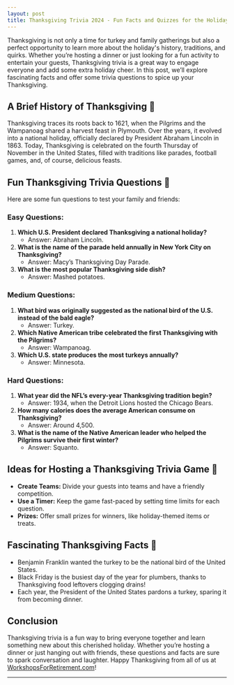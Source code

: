 ```yaml
---
layout: post
title: Thanksgiving Trivia 2024 - Fun Facts and Quizzes for the Holidays
---
```


Thanksgiving is not only a time for turkey and family gatherings but also a perfect opportunity to learn more about the holiday's history, traditions, and quirks. Whether you’re hosting a dinner or just looking for a fun activity to entertain your guests, Thanksgiving trivia is a great way to engage everyone and add some extra holiday cheer. In this post, we’ll explore fascinating facts and offer some trivia questions to spice up your Thanksgiving.


## A Brief History of Thanksgiving 🦃

Thanksgiving traces its roots back to 1621, when the Pilgrims and the Wampanoag shared a harvest feast in Plymouth. Over the years, it evolved into a national holiday, officially declared by President Abraham Lincoln in 1863. Today, Thanksgiving is celebrated on the fourth Thursday of November in the United States, filled with traditions like parades, football games, and, of course, delicious feasts.

## Fun Thanksgiving Trivia Questions 🎉

Here are some fun questions to test your family and friends:

### Easy Questions:
1. **Which U.S. President declared Thanksgiving a national holiday?**
   - Answer: Abraham Lincoln.
2. **What is the name of the parade held annually in New York City on Thanksgiving?**
   - Answer: Macy’s Thanksgiving Day Parade.
3. **What is the most popular Thanksgiving side dish?**
   - Answer: Mashed potatoes.

### Medium Questions:
1. **What bird was originally suggested as the national bird of the U.S. instead of the bald eagle?**
   - Answer: Turkey.
2. **Which Native American tribe celebrated the first Thanksgiving with the Pilgrims?**
   - Answer: Wampanoag.
3. **Which U.S. state produces the most turkeys annually?**
   - Answer: Minnesota.

### Hard Questions:
1. **What year did the NFL’s every-year Thanksgiving tradition begin?**
   - Answer: 1934, when the Detroit Lions hosted the Chicago Bears.
2. **How many calories does the average American consume on Thanksgiving?**
   - Answer: Around 4,500.
3. **What is the name of the Native American leader who helped the Pilgrims survive their first winter?**
   - Answer: Squanto.

## Ideas for Hosting a Thanksgiving Trivia Game 🥳

- **Create Teams:** Divide your guests into teams and have a friendly competition.
- **Use a Timer:** Keep the game fast-paced by setting time limits for each question.
- **Prizes:** Offer small prizes for winners, like holiday-themed items or treats.

## Fascinating Thanksgiving Facts 🌽

- Benjamin Franklin wanted the turkey to be the national bird of the United States.
- Black Friday is the busiest day of the year for plumbers, thanks to Thanksgiving food leftovers clogging drains!
- Each year, the President of the United States pardons a turkey, sparing it from becoming dinner.

## Conclusion

Thanksgiving trivia is a fun way to bring everyone together and learn something new about this cherished holiday. Whether you’re hosting a dinner or just hanging out with friends, these questions and facts are sure to spark conversation and laughter. Happy Thanksgiving from all of us at [WorkshopsForRetirement.com](https://workshopsforretirement.com)!

---

<script type="application/ld+json">
{
  "@context": "https://schema.org",
  "@type": "FAQPage",
  "mainEntity": [
    {
      "@type": "Question",
      "name": "What is the origin of Thanksgiving?",
      "acceptedAnswer": {
        "@type": "Answer",
        "text": "Thanksgiving originated in 1621 as a harvest celebration shared by the Pilgrims and the Wampanoag Native Americans. The tradition has since evolved into an annual holiday celebrated across the United States."
      }
    },
    {
      "@type": "Question",
      "name": "What are some fun Thanksgiving trivia questions?",
      "acceptedAnswer": {
        "@type": "Answer",
        "text": "Examples include: 'Which President declared Thanksgiving a national holiday?' (Abraham Lincoln), 'What year did the first Macy's Thanksgiving Day Parade take place?' (1924), and 'Which state produces the most turkeys in the U.S.?' (Minnesota)."
      }
    },
    {
      "@type": "Question",
      "name": "What are the most popular Thanksgiving traditions?",
      "acceptedAnswer": {
        "@type": "Answer",
        "text": "Popular traditions include enjoying a turkey dinner, watching football, attending or viewing parades, and expressing gratitude with loved ones."
      }
    },
    {
      "@type": "Question",
      "name": "How can I host a Thanksgiving trivia game?",
      "acceptedAnswer": {
        "@type": "Answer",
        "text": "To host a trivia game, prepare a mix of easy and challenging Thanksgiving-themed questions. Split your guests into teams, offer small prizes for winners, and incorporate fun facts to keep the game engaging."
      }
    },
    {
      "@type": "Question",
      "name": "What are some surprising facts about Thanksgiving?",
      "acceptedAnswer": {
        "@type": "Answer",
        "text": "Some fun facts: The first Thanksgiving likely lasted three days, Thanksgiving was not a national holiday until 1863, and turkey wasn’t the main dish at the original feast."
      }
    }
  ]
}
</script>
